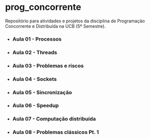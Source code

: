 # prog_concorrente
Repositório para atividades e projetos da disciplina de Programação Concorrente e Distribuída na UCB (5º Semestre).

- ### Aula 01 - Processos
- ### Aula 02 - Threads
- ### Aula 03 - Problemas e riscos
- ### Aula 04 - Sockets
- ### Aula 05 - Sincronização
- ### Aula 06 - Speedup
- ### Aula 07 - Computação distribuída
- ### Aula 08 - Problemas clássicos Pt. 1